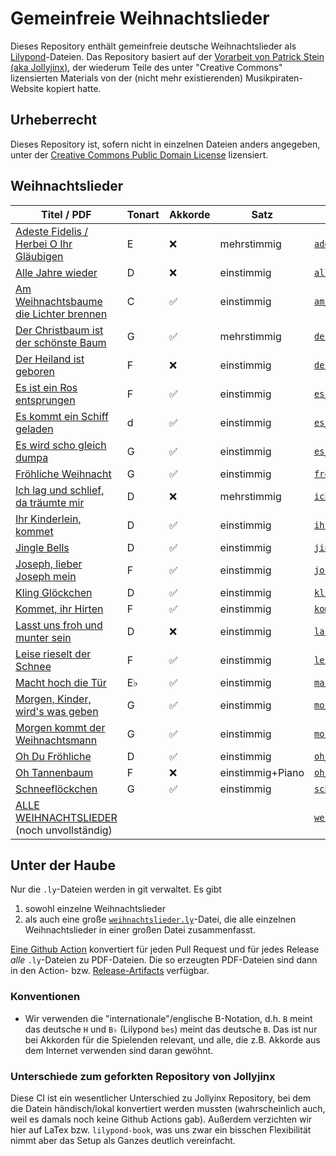 # Gemeinfreie Weihnachtslieder

Dieses Repository enthält gemeinfreie deutsche Weihnachtslieder als [Lilypond](https://lilypond.org/)-Dateien.
Das Repository basiert auf der [Vorarbeit von Patrick Stein (aka Jollyjinx)](https://github.com/jollyjinx/kinder-wollen-singen),
der wiederum Teile des unter "Creative Commons" lizensierten Materials von der (nicht mehr existierenden) Musikpiraten-Website kopiert hatte.

## Urheberrecht
Dieses Repository ist, sofern nicht in einzelnen Dateien anders angegeben, unter der [Creative Commons Public Domain License](LICENSE) lizensiert.

## Weihnachtslieder

| Titel / PDF                                                                                                                                                        | Tonart | Akkorde | Satz             | Lilypond-Datei                                                                                                  |
|--------------------------------------------------------------------------------------------------------------------------------------------------------------------|--------|---------|------------------|-----------------------------------------------------------------------------------------------------------------|
| [Adeste Fidelis / Herbei O Ihr Gläubigen](https://github.com/ranacrocando/kinder-wollen-singen/releases/latest/download/adeste_fidelis.pdf)                        | E      | ❌       | mehrstimmig      | [`adeste_fidelis.ly`](books/weihnachtslieder/adeste_fidelis.ly)                                                 |
| [Alle Jahre wieder](https://github.com/ranacrocando/kinder-wollen-singen/releases/latest/download/alle_jahre_wieder.pdf)                                           | D      | ❌       | einstimmig       | [`alle_jahre_wieder.ly`](books/weihnachtslieder/alle_jahre_wieder.ly)                                           |
| [Am Weihnachtsbaume die Lichter brennen](https://github.com/ranacrocando/kinder-wollen-singen/releases/latest/download/am_weihnachtsbaume_die_lichter_brennen.pdf) | C      | ✅       | einstimmig       | [`am_weihnachtsbaume_die_lichter_brennen.ly`](books/weihnachtslieder/am_weihnachtsbaume_die_lichter_brennen.ly) |
| [Der Christbaum ist der schönste Baum](https://github.com/ranacrocando/kinder-wollen-singen/releases/latest/download/der_christbaum_ist_der_schoenste_baum.pdf)    | G      | ✅       | mehrstimmig      | [`der_christbaum_ist_der_schoenste_baum.ly`](books/weihnachtslieder/der_christbaum_ist_der_schoenste_baum.ly)   |
| [Der Heiland ist geboren](https://github.com/ranacrocando/kinder-wollen-singen/releases/latest/download/der_heiland_ist_geboren.pdf)                               | F      | ❌       | einstimmig       | [`der_heiland_ist_geboren.ly`](books/weihnachtslieder/der_heiland_ist_geboren.ly)                               |
| [Es ist ein Ros entsprungen](https://github.com/ranacrocando/kinder-wollen-singen/releases/latest/download/es_ist_ein_ros_entsprungen-einstimmig.pdf)              | F      | ✅       | einstimmig       | [`es_ist_ein_ros_entsprungen-einstimmig.ly`](books/weihnachtslieder/es_ist_ein_ros_entsprungen-einstimmig.ly)   |
| [Es kommt ein Schiff geladen](https://github.com/ranacrocando/kinder-wollen-singen/releases/latest/download/es_kommt_ein_schiff_geladen.pdf)                       | d      | ✅       | einstimmig       | [`es_kommt_ein_schiff_geladen.ly`](books/weihnachtslieder/es_kommt_ein_schiff_geladen.ly)                       |
| [Es wird scho gleich dumpa](https://github.com/ranacrocando/kinder-wollen-singen/releases/latest/download/es_wird_scho_gleich_dumpa.pdf)                           | G      | ✅       | einstimmig       | [`es_wird_scho_gleich_dumpa.ly`](books/weihnachtslieder/es_wird_scho_gleich_dumpa.ly)                           |
| [Fröhliche Weihnacht](https://github.com/ranacrocando/kinder-wollen-singen/releases/latest/download/froehliche_weihnacht.pdf)                                      | G      | ✅       | einstimmig       | [`froehliche_weihnacht.ly`](books/weihnachtslieder/froehliche_weihnacht.ly)                                     |
| [Ich lag und schlief, da träumte mir](https://github.com/ranacrocando/kinder-wollen-singen/releases/latest/download/ich_lag_und_schlief_da_traeumte_mir.pdf)       | D      | ❌       | mehrstimmig      | [`ich_lag_und_schlief_da_traeumte_mir.ly`](books/weihnachtslieder/ich_lag_und_schlief_da_traeumte_mir.ly)       |
| [Ihr Kinderlein, kommet](https://github.com/ranacrocando/kinder-wollen-singen/releases/latest/download/ihr_kinderlein_kommet.pdf)                                  | D      | ✅       | einstimmig       | [`ihr_kinderlein_kommet.ly`](books/weihnachtslieder/ihr_kinderlein_kommet.ly)                                   |
| [Jingle Bells](https://github.com/ranacrocando/kinder-wollen-singen/releases/latest/download/jingle_bells.pdf)                                                     | D      | ✅       | einstimmig       | [`jingle_bells.ly`](books/weihnachtslieder/jingle_bells.ly)                                                     |
| [Joseph, lieber Joseph mein](https://github.com/ranacrocando/kinder-wollen-singen/releases/latest/download/joseph_lieber_joseph_mein.pdf)                          | F      | ✅       | einstimmig       | [`joseph_lieber_joseph_mein.ly`](books/weihnachtslieder/joseph_lieber_joseph_mein.ly)                           |
| [Kling Glöckchen](https://github.com/ranacrocando/kinder-wollen-singen/releases/latest/download/kling_gloeckchen.pdf)                                              | D      | ✅       | einstimmig       | [`kling_gloeckchen.ly`](books/weihnachtslieder/kling_gloeckchen.ly)                                             |
| [Kommet, ihr Hirten](https://github.com/ranacrocando/kinder-wollen-singen/releases/latest/download/kommet_ihr_hirten.pdf)                                          | F      | ✅       | einstimmig       | [`kommet_ihr_hirten.ly`](books/weihnachtslieder/kommet_ihr_hirten.ly)                                           |
| [Lasst uns froh und munter sein](https://github.com/ranacrocando/kinder-wollen-singen/releases/latest/download/lasst_uns_froh_und_munter_sein.pdf)                 | D      | ❌       | einstimmig       | [`lasst_uns_froh_und_munter_sein.ly`](books/weihnachtslieder/lasst_uns_froh_und_munter_sein.ly)                 |
| [Leise rieselt der Schnee](https://github.com/ranacrocando/kinder-wollen-singen/releases/latest/download/leise_rieselt_der_schnee.pdf)                             | F      | ✅       | einstimmig       | [`leise_rieselt_der_schnee.ly`](books/weihnachtslieder/leise_rieselt_der_schnee.ly)                             |
| [Macht hoch die Tür](https://github.com/ranacrocando/kinder-wollen-singen/releases/latest/download/macht_hoch_die_tuer.pdf)                                        | E♭     | ✅       | einstimmig       | [`macht_hoch_die_tuer.ly`](books/weihnachtslieder/macht_hoch_die_tuer.ly)                                       |
| [Morgen, Kinder, wird's was geben](https://github.com/ranacrocando/kinder-wollen-singen/releases/latest/download/morgen_kinder_wirds_was_geben.pdf)                | G      | ✅       | einstimmig       | [`morgen_kinder_wirds_was_geben.ly`](books/weihnachtslieder/morgen_kinder_wirds_was_geben.ly)                   |
| [Morgen kommt der Weihnachtsmann](https://github.com/ranacrocando/kinder-wollen-singen/releases/latest/download/morgen_kommt_der_weihnachtsmann.pdf)               | G      | ✅       | einstimmig       | [`morgen_kommt_der_weihnachtsmann.ly`](books/weihnachtslieder/morgen_kommt_der_weihnachtsmann.ly)               |
| [Oh Du Fröhliche](https://github.com/ranacrocando/kinder-wollen-singen/releases/latest/download/oh_du_froehliche.pdf)                                              | D      | ✅       | einstimmig       | [`oh_du_froehliche.ly`](books/weihnachtslieder/oh_du_froehliche.ly)                                             |
| [Oh Tannenbaum](https://github.com/ranacrocando/kinder-wollen-singen/releases/latest/download/oh_tannenbaum.pdf)                                                   | F      | ❌       | einstimmig+Piano | [`oh_tannenbaum.ly`](books/weihnachtslieder/oh_tannenbaum.ly)                                                   |
| [Schneeflöckchen](https://github.com/ranacrocando/kinder-wollen-singen/releases/latest/download/schneefloeckchen.pdf)                                              | G      | ✅       | einstimmig       | [`schneefloeckchen.ly`](books/weihnachtslieder/schneefloeckchen.ly)                                             |
| [ALLE WEIHNACHTSLIEDER](https://github.com/ranacrocando/kinder-wollen-singen/releases/latest/download/weihnachtslieder.pdf) (noch unvollständig)                   |        |         |                  | [`weihnachtslieder.ly`](books/weihnachtslieder.ly)                                                              |

## Unter der Haube
Nur die `.ly`-Dateien werden in git verwaltet.
Es gibt
1. sowohl einzelne Weihnachtslieder
2. als auch eine große [`weihnachtslieder.ly`](books/weihnachtslieder.ly)-Datei, die alle einzelnen Weihnachtslieder in einer großen Datei zusammenfasst.

[Eine Github Action](.github/workflows/release-pdf.yml) konvertiert für jeden Pull Request und für jedes Release _alle_ `.ly`-Dateien zu PDF-Dateien.
Die so erzeugten PDF-Dateien sind dann in den Action- bzw. [Release-Artifacts](https://github.com/ranacrocando/kinder-wollen-singen/releases) verfügbar.

### Konventionen
* Wir verwenden die "internationale"/englische B-Notation, d.h. `B` meint das deutsche `H` und `B♭` (Lilypond `bes`) meint das deutsche `B`. Das ist nur bei Akkorden für die Spielenden relevant, und alle, die z.B. Akkorde aus dem Internet verwenden sind daran gewöhnt.

### Unterschiede zum geforkten Repository von Jollyjinx
Diese CI ist ein wesentlicher Unterschied zu Jollyinx Repository, bei dem die Datein händisch/lokal konvertiert werden mussten (wahrscheinlich auch, weil es damals noch keine Github Actions gab).
Außerdem verzichten wir hier auf LaTex bzw. `lilypond-book`, was uns zwar ein bisschen Flexibilität nimmt aber das Setup als Ganzes deutlich vereinfacht.

